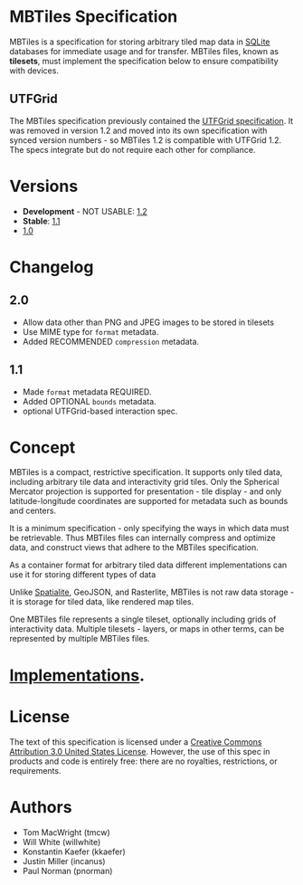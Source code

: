 # MBTiles Specification

MBTiles is a specification for storing arbitrary tiled map data in
[SQLite](http://sqlite.org/) databases for immediate usage and for transfer.
MBTiles files, known as **tilesets**, must implement the specification below
to ensure compatibility with devices.

## UTFGrid

The MBTiles specification previously contained the
[UTFGrid specification](https://github.com/mapbox/utfgrid-spec).
It was removed in version 1.2 and moved into its own specification
with synced version numbers - so MBTiles 1.2 is compatible with
UTFGrid 1.2. The specs integrate but do not require each other
for compliance.

# Versions

* **Development** - NOT USABLE: [1.2](https://github.com/mapbox/mbtiles-spec/blob/master/1.2/spec.md)
* **Stable**: [1.1](https://github.com/mapbox/mbtiles-spec/blob/master/1.1/spec.md)
* [1.0](https://github.com/mapbox/mbtiles-spec/blob/master/1.0/spec.md)

# Changelog

## 2.0

* Allow data other than PNG and JPEG images to be stored in tilesets
* Use MIME type for `format` metadata.
* Added RECOMMENDED `compression` metadata.

## 1.1

* Made `format` metadata REQUIRED.
* Added OPTIONAL `bounds` metadata.
* optional UTFGrid-based interaction spec.

# Concept

MBTiles is a compact, restrictive specification. It supports only
tiled data, including arbitrary tile data and interactivity grid tiles. Only the
Spherical Mercator projection is supported for presentation - tile display -
and only latitude-longitude coordinates are supported for metadata such
as bounds and centers.

It is a minimum specification - only specifying the ways in which data
must be retrievable. Thus MBTiles files can internally compress and optimize
data, and construct views that adhere to the MBTiles specification.

As a container format for arbitrary tiled data different implementations can
use it for storing different types of data

Unlike [Spatialite](http://www.gaia-gis.it/spatialite/), GeoJSON,
and Rasterlite, MBTiles is not raw data storage - it is storage
for tiled data, like rendered map tiles.

One MBTiles file represents a single tileset, optionally including grids
of interactivity data. Multiple tilesets - layers, or maps in other terms,
can be represented by multiple MBTiles files.

# [Implementations](https://github.com/mapbox/mbtiles-spec/wiki/Implementations).

# License

The text of this specification is licensed under a
[Creative Commons Attribution 3.0 United States License](http://creativecommons.org/licenses/by/3.0/us/).
However, the use of this spec in products and code is entirely free:
there are no royalties, restrictions, or requirements.

# Authors

* Tom MacWright (tmcw)
* Will White (willwhite)
* Konstantin Kaefer (kkaefer)
* Justin Miller (incanus)
* Paul Norman (pnorman)
